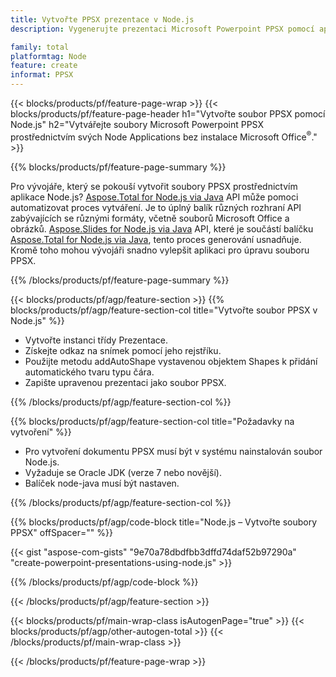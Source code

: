 ```yaml
---
title: Vytvořte PPSX prezentace v Node.js
description: Vygenerujte prezentaci Microsoft Powerpoint PPSX pomocí aplikací Node bez použití sady Microsoft Office.  

family: total
platformtag: Node
feature: create
informat: PPSX
---
```

{{< blocks/products/pf/feature-page-wrap >}}
{{< blocks/products/pf/feature-page-header h1="Vytvořte soubor PPSX pomocí Node.js" h2="Vytvářejte soubory Microsoft Powerpoint PPSX prostřednictvím svých Node Applications bez instalace Microsoft Office<sup>&reg;</sup>." >}}

{{% blocks/products/pf/feature-page-summary %}}

Pro vývojáře, který se pokouší vytvořit soubory PPSX prostřednictvím aplikace Node.js?  [Aspose.Total for Node.js via Java](https://products.aspose.com/total/cs/nodejs-java/) API může pomoci automatizovat proces vytváření.  Je to úplný balík různých rozhraní API zabývajících se různými formáty, včetně souborů Microsoft Office a obrázků.  [Aspose.Slides for Node.js via Java](https://products.aspose.com/slides/cs/nodejs-java/) API, které je součástí balíčku [Aspose.Total for Node.js via Java](https://products.aspose.com/total/cs/nodejs-java/), tento proces generování usnadňuje.  Kromě toho mohou vývojáři snadno vylepšit aplikaci pro úpravu souboru PPSX.  

{{% /blocks/products/pf/feature-page-summary %}}

{{< blocks/products/pf/agp/feature-section >}}
{{% blocks/products/pf/agp/feature-section-col title="Vytvořte soubor PPSX v Node.js" %}}

- Vytvořte instanci třídy Prezentace.
- Získejte odkaz na snímek pomocí jeho rejstříku.
- Použijte metodu addAutoShape vystavenou objektem Shapes k přidání automatického tvaru typu čára.
- Zapište upravenou prezentaci jako soubor PPSX.

{{% /blocks/products/pf/agp/feature-section-col %}}

{{% blocks/products/pf/agp/feature-section-col title="Požadavky na vytvoření" %}}

- Pro vytvoření dokumentu PPSX musí být v systému nainstalován soubor Node.js.
- Vyžaduje se Oracle JDK (verze 7 nebo novější).
- Balíček node-java musí být nastaven.

{{% /blocks/products/pf/agp/feature-section-col %}}

{{% blocks/products/pf/agp/code-block title="Node.js – Vytvořte soubory PPSX" offSpacer="" %}}

{{< gist "aspose-com-gists" "9e70a78dbdfbb3dffd74daf52b97290a" "create-powerpoint-presentations-using-node.js" >}}

{{% /blocks/products/pf/agp/code-block %}}

{{< /blocks/products/pf/agp/feature-section >}}

{{< blocks/products/pf/main-wrap-class isAutogenPage="true" >}}
{{< blocks/products/pf/agp/other-autogen-total >}}
{{< /blocks/products/pf/main-wrap-class >}}

{{< /blocks/products/pf/feature-page-wrap >}}